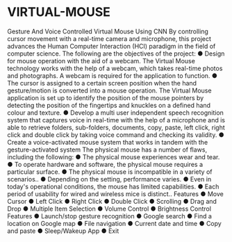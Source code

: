 # VIRTUAL-MOUSE
 Gesture And Voice Controlled  Virtual Mouse Using CNN
  By controlling cursor movement with a real-time camera and microphone, this project
 advances the Human Computer Interaction (HCI) paradigm in the field of computer
 science.
 The following are the objectives of the project:
 ● Design for mouse operation with the aid of a webcam. The Virtual Mouse
 technology works with the help of a webcam, which takes real-time photos
 and photographs. A webcam is required for the application to function.
 ● The cursor is assigned to a certain screen position when the hand
 gesture/motion is converted into a mouse operation. The Virtual Mouse
 application is set up to identify the position of the mouse pointers by detecting
 the position of the fingertips and knuckles on a defined hand colour and
 texture.
 ● Develop a multi user independent speech recognition system that captures
 voice in real-time with the help of a microphone and is able to retrieve
 folders, sub-folders, documents, copy, paste, left click, right click and double
 click by taking voice command and checking its validity.
 ● Create a voice-activated mouse system that works in tandem with the
 gesture-activated system
 The physical mouse has a number of flaws, including the following:
 ● The physical mouse experiences wear and tear.
 ● To operate hardware and software, the physical mouse requires a particular
 surface.
 ● The physical mouse is incompatible in a variety of scenarios..
 ● Depending on the setting, performance varies.
 ● Even in today's operational conditions, the mouse has limited capabilities.
 ● Each period of usability for wired and wireless mice is distinct..
 Features
 ● Move Cursor
 ● Left Click
 ● Right Click
 ● Double Click
 ● Scrolling
 ● Drag and Drop
 ● Multiple Item Selection
 ● Volume Control
 ● Brightness Control
 Features
 ● Launch/stop gesture recognition
 ● Google search
 ● Find a location on Google map
 ● File navigation
 ● Current date and time
 ● Copy and paste
 ● Sleep/Wakeup App
 ● Exit
